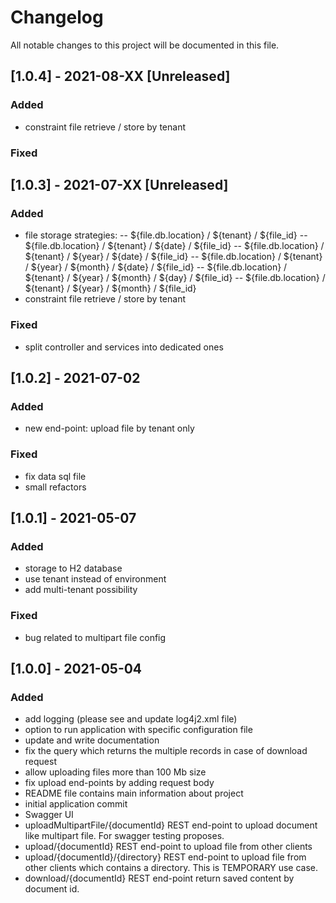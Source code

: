 # Changelog
All notable changes to this project will be documented in this file.

## [1.0.4] - 2021-08-XX [Unreleased]
### Added
- constraint file retrieve / store by tenant

### Fixed

## [1.0.3] - 2021-07-XX [Unreleased]
### Added
- file storage strategies:
  -- ${file.db.location} / ${tenant} / ${file_id}
  -- ${file.db.location} / ${tenant} / ${date} / ${file_id}
  -- ${file.db.location} / ${tenant} / ${year} / ${date} / ${file_id}
  -- ${file.db.location} / ${tenant} / ${year} / ${month} / ${date} / ${file_id}
  -- ${file.db.location} / ${tenant} / ${year} / ${month} / ${day} / ${file_id}
  -- ${file.db.location} / ${tenant} / ${year} / ${month} / ${file_id}
- constraint file retrieve / store by tenant

### Fixed
- split controller and services into dedicated ones

## [1.0.2] - 2021-07-02
### Added
- new end-point: upload file by tenant only

### Fixed
- fix data sql file 
- small refactors

## [1.0.1] - 2021-05-07
### Added
- storage to H2 database
- use tenant instead of environment
- add multi-tenant possibility

### Fixed
- bug related to multipart file config

## [1.0.0] - 2021-05-04
### Added
- add logging (please see and update log4j2.xml file)
- option to run application with specific configuration file
- update and write documentation
- fix the query which returns the multiple records in case of download request
- allow uploading files more than 100 Mb size 
- fix upload end-points by adding request body
- README file contains main information about project
- initial application commit
- Swagger UI
- uploadMultipartFile/{documentId} REST end-point to upload document like multipart file.
  For swagger testing proposes.
- upload/{documentId} REST end-point to upload file from other clients
- upload/{documentId}/{directory} REST end-point to upload file from other clients which contains
  a directory. This is TEMPORARY use case.
- download/{documentId} REST end-point return saved content by document id.
